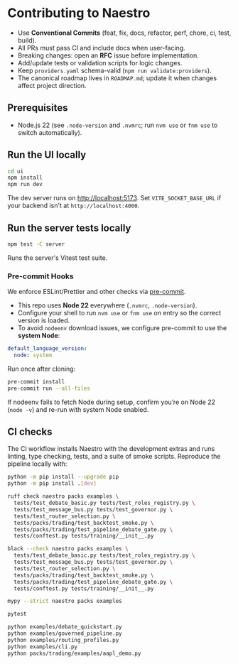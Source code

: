 # Contributing to Naestro

- Use **Conventional Commits** (feat, fix, docs, refactor, perf, chore, ci, test, build).
- All PRs must pass CI and include docs when user-facing.
- Breaking changes: open an **RFC** issue before implementation.
- Add/update tests or validation scripts for logic changes.
- Keep `providers.yaml` schema-valid (`npm run validate:providers`).
- The canonical roadmap lives in `ROADMAP.md`; update it when changes affect project direction.

## Prerequisites

- Node.js 22 (see `.node-version` and `.nvmrc`; run `nvm use` or `fnm use` to switch automatically).

## Run the UI locally

```bash
cd ui
npm install
npm run dev
```

The dev server runs on <http://localhost:5173>. Set `VITE_SOCKET_BASE_URL` if your backend isn't at
`http://localhost:4000`.

## Run the server tests locally

```bash
npm test -C server
```

Runs the server's Vitest test suite.

### Pre-commit Hooks

We enforce ESLint/Prettier and other checks via [pre-commit](https://pre-commit.com/).

- This repo uses **Node 22** everywhere (`.nvmrc`, `.node-version`).
- Configure your shell to run `nvm use` or `fnm use` on entry so the correct version is loaded.
- To avoid `nodeenv` download issues, we configure pre-commit to use the **system Node**:

```yaml
default_language_version:
  node: system
```

Run once after cloning:

```bash
pre-commit install
pre-commit run --all-files
```

If nodeenv fails to fetch Node during setup, confirm you’re on Node 22 (`node -v`) and re-run with
system Node enabled.

## CI checks

The CI workflow installs Naestro with the development extras and runs linting, type
checking, tests, and a suite of smoke scripts. Reproduce the pipeline locally with:

```bash
python -m pip install --upgrade pip
python -m pip install .[dev]

ruff check naestro packs examples \
  tests/test_debate_basic.py tests/test_roles_registry.py \
  tests/test_message_bus.py tests/test_governor.py \
  tests/test_router_selection.py \
  tests/packs/trading/test_backtest_smoke.py \
  tests/packs/trading/test_pipeline_debate_gate.py \
  tests/conftest.py tests/training/__init__.py

black --check naestro packs examples \
  tests/test_debate_basic.py tests/test_roles_registry.py \
  tests/test_message_bus.py tests/test_governor.py \
  tests/test_router_selection.py \
  tests/packs/trading/test_backtest_smoke.py \
  tests/packs/trading/test_pipeline_debate_gate.py \
  tests/conftest.py tests/training/__init__.py

mypy --strict naestro packs examples

pytest

python examples/debate_quickstart.py
python examples/governed_pipeline.py
python examples/routing_profiles.py
python examples/cli.py
python packs/trading/examples/aapl_demo.py
```
